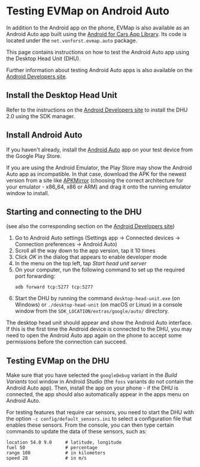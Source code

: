 Testing EVMap on Android Auto
=============================

In addition to the Android app on the phone, EVMap is also available as an Android Auto app built
using the [Android for Cars App Library](https://developer.android.com/training/cars/apps). Its code
is located under the `net.vonforst.evmap.auto` package.

This page contains instructions on how to test the Android Auto app using the Desktop Head Unit
(DHU).

Further information about testing Android Auto apps is also available on the
[Android Developers site](https://developer.android.com/training/cars/testing).

Install the Desktop Head Unit
-----------------------------

Refer to the instructions on the
[Android Developers site](https://developer.android.com/training/cars/testing#install)
to install the DHU 2.0 using the SDK manager.

Install Android Auto
--------------------

If you haven't already, install the
[Android Auto](https://play.google.com/store/apps/details?id=com.google.android.projection.gearhead)
app on your test device from the Google Play Store.

If you are using the Android Emulator, the Play Store may show the Android Auto app as incompatible.
In that case, download the APK for the newest version from a site like
[APKMirror](https://www.apkmirror.com/apk/google-inc/android-auto/)
(choosing the correct architecture for your emulator - x86_64, x86 or ARM)
and drag it onto the running emulator window to install.

Starting and connecting to the DHU
----------------------------------
(see also the corresponding section on
the [Android Developers site](https://developer.android.com/training/cars/testing#running-dhu))

1. Go to Android Auto settings (Settings app -> Connected devices -> Connection preferences -> Android Auto)
2. Scroll all the way down to the app version, tap it 10 times
3. Click *OK* in the dialog that appears to enable developer mode
4. In the menu on the top left, tap *Start head unit server*
5. On your computer, run the following command to set up the required port forwarding:
    ```shell
    adb forward tcp:5277 tcp:5277
    ```
6. Start the DHU by running the command `desktop-head-unit.exe` (on Windows) or
   `./desktop-head-unit` (on macOS or Linux) in a console window from the
   `SDK_LOCATION/extras/google/auto/` directory.

The desktop head unit should appear and show the Android Auto interface. If this is the first time
the Android device is connected to the DHU, you may need to open the Android Auto app again on the
phone to accept some permissions before the connection can succeed.

Testing EVMap on the DHU
------------------------

Make sure that you have selected the `googleDebug` variant in the *Build Variants*  tool window in
Android Studio (the `foss` variants do not contain the Android Auto app). Then, install the app on
your phone - if the DHU is connected, the app should also automatically appear in the apps menu on
Android Auto.

For testing features that require car sensors, you need to start the DHU with the option
`-c config/default_sensors.ini` to select a configuration file that enables these sensors. From the
console, you can then type certain commands to update the data of these sensors, such as:

```shell
location 54.0 9.0     # latitude, longitude
fuel 50               # percentage
range 100             # in kilometers
speed 28              # in m/s
```
